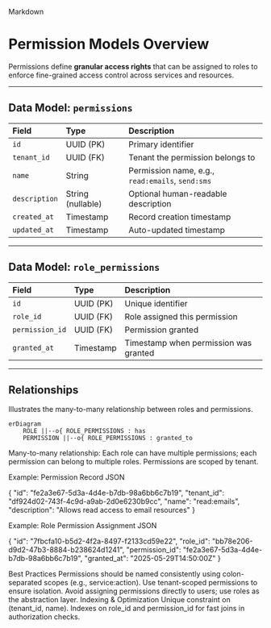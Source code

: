 Markdown

# Permission Models Overview

Permissions define **granular access rights** that can be assigned to roles to enforce fine-grained access control across services and resources.

---

## Data Model: `permissions`

| Field          | Type                     | Description                                  |
| :------------- | :----------------------- | :------------------------------------------- |
| `id`           | UUID (PK)                | Primary identifier                           |
| `tenant_id`    | UUID (FK)                | Tenant the permission belongs to             |
| `name`         | String                   | Permission name, e.g., `read:emails`, `send:sms` |
| `description`  | String (nullable)        | Optional human-readable description          |
| `created_at`   | Timestamp                | Record creation timestamp                    |
| `updated_at`   | Timestamp                | Auto-updated timestamp                       |

---

## Data Model: `role_permissions`

| Field           | Type                     | Description                                |
| :-------------- | :----------------------- | :----------------------------------------- |
| `id`            | UUID (PK)                | Unique identifier                          |
| `role_id`       | UUID (FK)                | Role assigned this permission              |
| `permission_id` | UUID (FK)                | Permission granted                         |
| `granted_at`    | Timestamp                | Timestamp when permission was granted      |

---

## Relationships

Illustrates the many-to-many relationship between roles and permissions.
```mermaid
erDiagram
    ROLE ||--o{ ROLE_PERMISSIONS : has
    PERMISSION ||--o{ ROLE_PERMISSIONS : granted_to
```    
Many-to-many relationship: Each role can have multiple permissions; each permission can belong to multiple roles.
Permissions are scoped by tenant.

Example: Permission Record
JSON

{
  "id": "fe2a3e67-5d3a-4d4e-b7db-98a6bb6c7b19",
  "tenant_id": "df924d02-743f-4c9d-a9ab-2d0e6230b9cc",
  "name": "read:emails",
  "description": "Allows read access to email resources"
}

Example: Role Permission Assignment
JSON

{
  "id": "7fbcfa10-b5d2-4f2a-8497-f2133cd59e22",
  "role_id": "bb78e206-d9d2-47b3-8884-b238624d1241",
  "permission_id": "fe2a3e67-5d3a-4d4e-b7db-98a6bb6c7b19",
  "granted_at": "2025-05-29T14:50:00Z"
}

Best Practices
Permissions should be named consistently using colon-separated scopes (e.g., service:action).
Use tenant-scoped permissions to ensure isolation.
Avoid assigning permissions directly to users; use roles as the abstraction layer.
Indexing & Optimization
Unique constraint on (tenant_id, name).
Indexes on role_id and permission_id for fast joins in authorization checks.

